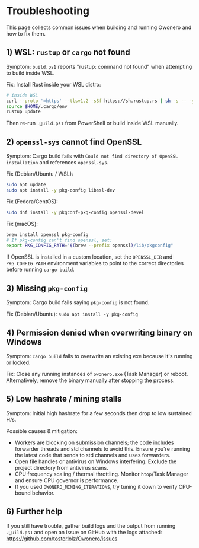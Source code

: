 # Troubleshooting

This page collects common issues when building and running Owonero and how to fix them.

## 1) WSL: `rustup` or `cargo` not found

Symptom: `build.ps1` reports "rustup: command not found" when attempting to build inside WSL.

Fix: Install Rust inside your WSL distro:

```bash
# inside WSL
curl --proto '=https' --tlsv1.2 -sSf https://sh.rustup.rs | sh -s -- -y
source $HOME/.cargo/env
rustup update
```

Then re-run `.uild.ps1` from PowerShell or build inside WSL manually.

## 2) `openssl-sys` cannot find OpenSSL

Symptom: Cargo build fails with `Could not find directory of OpenSSL installation` and references `openssl-sys`.

Fix (Debian/Ubuntu / WSL):

```bash
sudo apt update
sudo apt install -y pkg-config libssl-dev
```

Fix (Fedora/CentOS):

```bash
sudo dnf install -y pkgconf-pkg-config openssl-devel
```

Fix (macOS):

```bash
brew install openssl pkg-config
# If pkg-config can't find openssl, set:
export PKG_CONFIG_PATH="$(brew --prefix openssl)/lib/pkgconfig"
```

If OpenSSL is installed in a custom location, set the `OPENSSL_DIR` and `PKG_CONFIG_PATH` environment variables to point to the correct directories before running `cargo build`.

## 3) Missing `pkg-config`

Symptom: Cargo build fails saying `pkg-config` is not found.

Fix (Debian/Ubuntu): `sudo apt install -y pkg-config`

## 4) Permission denied when overwriting binary on Windows

Symptom: `cargo build` fails to overwrite an existing exe because it's running or locked.

Fix: Close any running instances of `owonero.exe` (Task Manager) or reboot. Alternatively, remove the binary manually after stopping the process.

## 5) Low hashrate / mining stalls

Symptom: Initial high hashrate for a few seconds then drop to low sustained H/s.

Possible causes & mitigation:
- Workers are blocking on submission channels; the code includes forwarder threads and std channels to avoid this. Ensure you're running the latest code that sends to std channels and uses forwarders.
- Open file handles or antivirus on Windows interfering. Exclude the project directory from antivirus scans.
- CPU frequency scaling / thermal throttling. Monitor `htop`/Task Manager and ensure CPU governor is performance.
- If you used `OWONERO_MINING_ITERATIONS`, try tuning it down to verify CPU-bound behavior.

## 6) Further help

If you still have trouble, gather build logs and the output from running `.uild.ps1` and open an issue on GitHub with the logs attached: https://github.com/tosterlolz/Owonero/issues

